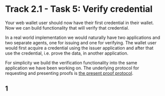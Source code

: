 # Track 2.1 - Task 5: Verify credential

Your web wallet user should now have their first credential in their wallet.
Now we can build functionality that will verify that credential.

In a real world implementation we would naturally have two applications and two separate
agents, one for issuing and one for verifying. The wallet user would first acquire a credential
using the issuer application and after that use the credential, i.e. prove the data,
in another application.

For simplicity we build the verification functionality into the same application
we have been working on. The underlying protocol for requesting and presenting proofs is
[the present proof protocol](https://github.com/hyperledger/aries-rfcs/blob/main/features/0037-present-proof/README.md).

## 1
